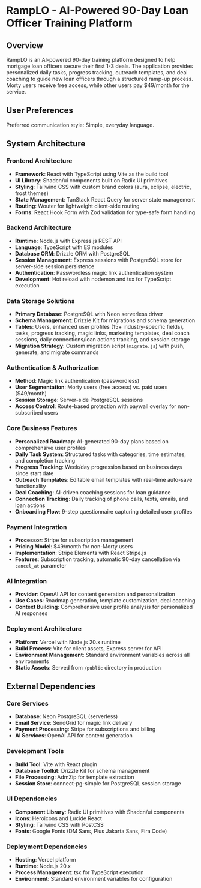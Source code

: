 # RampLO - AI-Powered 90-Day Loan Officer Training Platform

## Overview

RampLO is an AI-powered 90-day training platform designed to help mortgage loan officers secure their first 1-3 deals. The application provides personalized daily tasks, progress tracking, outreach templates, and deal coaching to guide new loan officers through a structured ramp-up process. Morty users receive free access, while other users pay $49/month for the service.

## User Preferences

Preferred communication style: Simple, everyday language.

## System Architecture

### Frontend Architecture
- **Framework**: React with TypeScript using Vite as the build tool
- **UI Library**: Shadcn/ui components built on Radix UI primitives
- **Styling**: Tailwind CSS with custom brand colors (aura, eclipse, electric, frost themes)
- **State Management**: TanStack React Query for server state management
- **Routing**: Wouter for lightweight client-side routing
- **Forms**: React Hook Form with Zod validation for type-safe form handling

### Backend Architecture
- **Runtime**: Node.js with Express.js REST API
- **Language**: TypeScript with ES modules
- **Database ORM**: Drizzle ORM with PostgreSQL
- **Session Management**: Express sessions with PostgreSQL store for server-side session persistence
- **Authentication**: Passwordless magic link authentication system
- **Development**: Hot reload with nodemon and tsx for TypeScript execution

### Data Storage Solutions
- **Primary Database**: PostgreSQL with Neon serverless driver
- **Schema Management**: Drizzle Kit for migrations and schema generation
- **Tables**: Users, enhanced user profiles (15+ industry-specific fields), tasks, progress tracking, magic links, marketing templates, deal coach sessions, daily connections/loan actions tracking, and session storage
- **Migration Strategy**: Custom migration script (`migrate.js`) with push, generate, and migrate commands

### Authentication & Authorization
- **Method**: Magic link authentication (passwordless)
- **User Segmentation**: Morty users (free access) vs. paid users ($49/month)
- **Session Storage**: Server-side PostgreSQL sessions
- **Access Control**: Route-based protection with paywall overlay for non-subscribed users

### Core Business Features
- **Personalized Roadmap**: AI-generated 90-day plans based on comprehensive user profiles
- **Daily Task System**: Structured tasks with categories, time estimates, and completion tracking
- **Progress Tracking**: Week/day progression based on business days since start date
- **Outreach Templates**: Editable email templates with real-time auto-save functionality
- **Deal Coaching**: AI-driven coaching sessions for loan guidance
- **Connection Tracking**: Daily tracking of phone calls, texts, emails, and loan actions
- **Onboarding Flow**: 9-step questionnaire capturing detailed user profiles

### Payment Integration
- **Processor**: Stripe for subscription management
- **Pricing Model**: $49/month for non-Morty users
- **Implementation**: Stripe Elements with React Stripe.js
- **Features**: Subscription tracking, automatic 90-day cancellation via `cancel_at` parameter

### AI Integration
- **Provider**: OpenAI API for content generation and personalization
- **Use Cases**: Roadmap generation, template customization, deal coaching
- **Context Building**: Comprehensive user profile analysis for personalized AI responses

### Deployment Architecture
- **Platform**: Vercel with Node.js 20.x runtime
- **Build Process**: Vite for client assets, Express server for API
- **Environment Management**: Standard environment variables across all environments
- **Static Assets**: Served from `/public` directory in production

## External Dependencies

### Core Services
- **Database**: Neon PostgreSQL (serverless)
- **Email Service**: SendGrid for magic link delivery
- **Payment Processing**: Stripe for subscriptions and billing
- **AI Services**: OpenAI API for content generation

### Development Tools
- **Build Tool**: Vite with React plugin
- **Database Toolkit**: Drizzle Kit for schema management
- **File Processing**: AdmZip for template extraction
- **Session Store**: connect-pg-simple for PostgreSQL session storage

### UI Dependencies
- **Component Library**: Radix UI primitives with Shadcn/ui components
- **Icons**: Heroicons and Lucide React
- **Styling**: Tailwind CSS with PostCSS
- **Fonts**: Google Fonts (DM Sans, Plus Jakarta Sans, Fira Code)

### Deployment Dependencies
- **Hosting**: Vercel platform
- **Runtime**: Node.js 20.x
- **Process Management**: tsx for TypeScript execution
- **Environment**: Standard environment variables for configuration